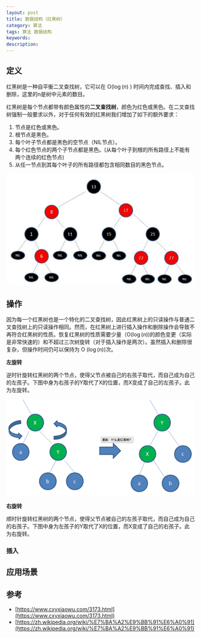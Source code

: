 ```yaml
---
layout: post
title: 数据结构（红黑树）
category: 算法
tags: 算法 数据结构
keywords:
description:
---
```


## 定义


红黑树是一种自平衡二叉查找树，它可以在 O($\log(n)$ ) 时间内完成查找、插入和删除，这里的n是树中元素的数目。

红黑树是每个节点都带有颜色属性的**二叉查找树**，颜色为红色或黑色。在二叉查找树强制一般要求以外，对于任何有效的红黑树我们增加了如下的额外要求： 

1. 节点是红色或黑色。
2. 根节点是黑色。
3. 每个叶子节点都是黑色的空节点（NIL节点）。
4. 每个红色节点的两个子节点都是黑色。(从每个叶子到根的所有路径上不能有两个连续的红色节点)
5. 从任一节点到其每个叶子的所有路径都包含相同数目的黑色节点。


![](/public/img/python/red_black_tree_1.png)


## 操作

因为每一个红黑树也是一个特化的二叉查找树，因此红黑树上的只读操作与普通二叉查找树上的只读操作相同。然而，在红黑树上进行插入操作和删除操作会导致不再符合红黑树的性质。恢复红黑树的性质需要少量（O($\log(n)$)的颜色变更（实际是非常快速的）和不超过三次树旋转（对于插入操作是两次）。虽然插入和删除很复杂，但操作时间仍可以保持为 O ($\log(n)$)次。

**左旋转**

逆时针旋转红黑树的两个节点，使得父节点被自己的右孩子取代，而自己成为自己的左孩子。下图中身为右孩子的Y取代了X的位置，而X变成了自己的左孩子。此为左旋转。


![](/public/img/python/red_black_tree_2.png)

**右旋转**

顺时针旋转红黑树的两个节点，使得父节点被自己的左孩子取代，而自己成为自己的右孩子。下图中身为左孩子的Y取代了X的位置，而X变成了自己的右孩子。此为右旋转。


### 插入




## 应用场景


## 参考

- [https://www.cxyxiaowu.com/3173.html](https://www.cxyxiaowu.com/3173.html)
- [https://zh.wikipedia.org/wiki/%E7%BA%A2%E9%BB%91%E6%A0%91](https://zh.wikipedia.org/wiki/%E7%BA%A2%E9%BB%91%E6%A0%91)
